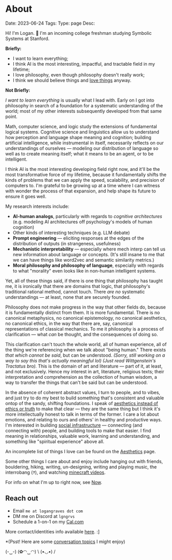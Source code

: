 # About
Date: 2023-06-24
Tags: 
Type: page
Desc:

Hi! I'm Logan. 🦎 I'm an incoming college freshman studying Symbolic Systems at Stanford. 

**Briefly:**

- I want to learn everything; 
- I think AI is the most interesting, impactful, and tractable field in my lifetime;
- I love philosophy, even though philosophy doesn't really work;
- I think we should believe things and [love things](/aesthetics) anyway.

**Not Briefly:**

*I want to learn everything* is usually what I lead with. Early on I got into philosophy in search of a foundation for a systematic understanding of the world; most of my other interests subsequently developed from that same point.

Math, computer science, and logic study the extensions of fundamental logical systems. Cognitive science and linguistics allow us to understand how perception and language shape meaning and cognition; building artificial intelligence, while instrumental in itself, necessarily reflects on our understandings of ourselves — modeling our distribution of language so well as to create meaning itself; what it means to be an agent, or to be intelligent.

I think AI is the most interesting developing field right now, and it'll be the most transformative force of my lifetime, because it fundamentally shifts the kinds of problems that we can apply the speed, scalability, and precision of computers to. I'm grateful to be growing up at a time where I can witness with wonder the process of that expansion, and help shape its future to ensure it goes well.

My research interests include: 

- **AI-human analogs**, particularly with regards to *cognitive architectures* (e.g. modeling AI architectures off psychology's models of human cognition)
- Other kinds of interesting techniques (e.g. LLM debate)
- **Prompt engineering** — eliciting responses at the edges of the distribution of outputs (in strangeness, usefulness)
- **Mechanistic interpretability** — especially where mech interp can tell us new information about language or concepts. (It's still insane to me that we can have things like word2vec and semantic similarity metrics.)
- **Moral philosophy and philosophy of language**, especially with regards to what "morality" even looks like in non-human intelligent systems.

Yet, all of these things said, if there is one thing that philosophy has taught me, it is ironically that there are domains that logic, that philosophy's traditional rational method, cannot touch. There *are no*  systematic understandings — at least, none that are securely founded.

Philosophy does not make progress in the way that other fields do, because it is fundamentally distinct from them. It is more fundamental. There is no canonical metaphysics, no canonical epistemology, no canonical aesthetics, no canonical ethics, in the way that there are, say, canonical representations of classical mechanics. To me it philosophy is a process of clarification — what *can* be thought, and the consequences of doing so.

This clarification can't touch the whole world, all of human experience, all of the thing we're referencing when we talk about "being human." There exists *that which cannot be said*, but can be understood. *(Sorry, still working on a way to say this that's actually meaningful lol) (Just read Wittgenstein's Tractatus bro).* This is the domain of art and literature — part of it, at least, and not exclusively. Hence my interest in art, literature, religious texts; their interpretation and comprehension as the collection of human wisdom, a way to transfer the things that can't be said but can be understood.

In the absence of coherent abstract values, I turn to people, and to vibes, and just try to do my best to build something that's consistent and valuable ontop of the sandy, shifting foundations. I speak of [aesthetics instead of ethics or truth](/values) to make that clear — they are the same thing but I think it's more intellectually honest to talk in terms of the former. I care a lot about emotions, and relating to ours and others' in healthy and productive ways. I'm interested in building [social infrastructure](social-infrastructure) — connecting (and connecting with) people, and building tools to make that easier. I find meaning in relationships, valuable work, learning and understanding, and something like "spiritual experience" above all. 

An incomplete list of things I love can be found on the [Aesthetics](/aesthetics) page.

Some other things I care about and enjoy include hanging out with friends, bouldering, hiking, writing, un-designing, writing and playing music, the interrobang (`‽`), and watching [minecraft videos](https://hermitcraft.com/).

For info on what I'm up to right now, see [Now](now).

## Reach out

- Email `me at logangraves dot com`
- DM me on Discord at `lgngrvs`
- Schedule a 1-on-1 on my [Cal.com](https://cal.com/logangraves)

More contact/identities info available [here](identities). :]

*(Psst! Here are some [conversation topics](conversation-topics) I might enjoy)

(-‿-) (✿◠‿◠) \ (•◡•) /